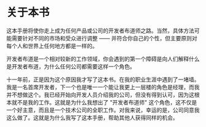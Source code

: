 # 关于本书

这本手册将使你走上成为任何产品或公司的开发者布道师之路。当然，具体方法可能需要针对不同的市场和受众进行调整 —— 并符合你自己的个性，但主要原则对每个人和世界上任何地方都是一样的。

开发者布道是一个相对较新的工作领域，你会遇到的第一个障碍是向人们解释什么是开发者布道，为什么任何公司都需要这样一个角色。

十一年前，正是因为这个原因我才写了这本书。在我的职业生涯中遇到了一堵墙。我是一名首席开发者，下一个也是唯一一个能让我更上一层楼的角色是经理，而我并不想做这个。我已经开始向开发人员介绍我的公司，但没有得到认可，因为这根本就不是我的工作。这就是为什么我想出了 "开发者布道师" 这个角色，这不仅是一个好主意，而且是一个技术公司的全职工作。对我来说，幸运的是，公司同意我这么做了。这就是为什么我写了这本手册，帮助其他人获得同样的机会。